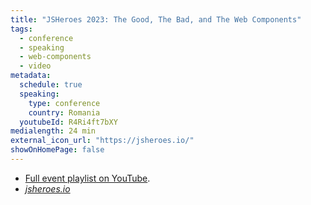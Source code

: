 ```yaml
---
title: "JSHeroes 2023: The Good, The Bad, and The Web Components"
tags:
  - conference
  - speaking
  - web-components
  - video
metadata:
  schedule: true
  speaking:
    type: conference
    country: Romania
  youtubeId: R4Ri4ft7bXY
medialength: 24 min
external_icon_url: "https://jsheroes.io/"
showOnHomePage: false
---
```

<div><youtube-lite-player @slug="{{ metadata.youtubeId }}" @label="{{ title }}"></youtube-lite-player></div>

* [Full event playlist on YouTube](https://www.youtube.com/playlist?list=PLB9NqTp0uKrR8g9ImDK2HPcpuC7oW8wYe).
* [_jsheroes.io_](https://jsheroes.io/)